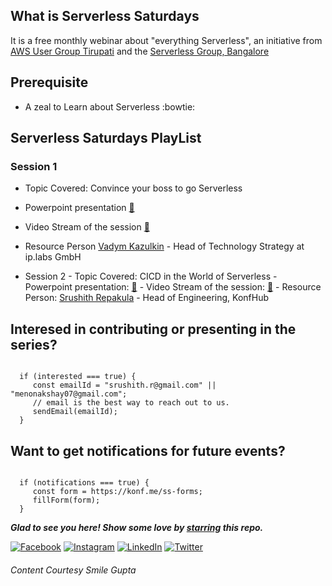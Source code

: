 ## What is Serverless Saturdays

It is a free monthly webinar about "everything Serverless", an initiative from [AWS User Group Tirupati](https://www.meetup.com/aws-user-group-tirupati) and the [Serverless Group, Bangalore](https://www.meetup.com/Serverless-Bangalore)


## Prerequisite
 - A zeal to Learn about Serverless :bowtie:

##  Serverless Saturdays PlayList

### Session 1
  - Topic Covered: Convince your boss to go Serverless
  - Powerpoint presentation [:floppy_disk:](https://www.slideshare.net/VadymKazulkin/convince-your-boss-to-go-serverless-at-aws-user-group-tirupathi-and-serverless-bangalore-meetup)
  - Video Stream of the session [:movie_camera:](https://www.youtube.com/watch?v=yzut-TDCqmk)
  - Resource Person [Vadym Kazulkin](https://twitter.com/VKazulkin) - Head of Technology Strategy at ip.labs GmbH


- Session 2
      - Topic Covered: CICD in the World of Serverless
      - Powerpoint presentation: [:floppy_disk:](https://www.slideshare.net/SrushithR/cicd-in-the-world-of-serverless-243556208)
      - Video Stream of the session: [:movie_camera:](https://www.youtube.com/watch?v=yzut-TDCqmk)
      - Resource Person: [Srushith Repakula](https://twitter.com/SrushithR) - Head of Engineering, KonfHub

      


## Interesed in contributing or presenting in the series?

```

  if (interested === true) {
     const emailId = "srushith.r@gmail.com" || "menonakshay07@gmail.com";
     // email is the best way to reach out to us.
     sendEmail(emailId);
  }

```

## Want to get notifications for future events?

```

  if (notifications === true) {
     const form = https://konf.me/ss-forms;
     fillForm(form);
  }

```

***Glad to see you here! Show some love by [starring](https://github.com/smilegupta/https://github.com/smilegupta/Serverless-Saturdays) this repo.***

[![Facebook](https://img.shields.io/static/v1.svg?label=follow&message=@smileguptaaa&color=grey&logo=facebook&style=flat&logoColor=white&colorA=blue)](https://www.facebook.com/smileguptaaa)  [![Instagram](https://img.shields.io/static/v1.svg?label=follow&message=@smileguptaaa&color=grey&logo=instagram&style=flat&logoColor=white&colorA=blue)](https://www.instagram.com/smileguptaaa/) [![LinkedIn](https://img.shields.io/static/v1.svg?label=connect&message=@smilegupta&color=grey&logo=linkedin&style=flat&logoColor=white&colorA=blue)](https://www.linkedin.com/in/smilegupta/) [![Twitter](https://img.shields.io/static/v1.svg?label=connect&message=@smileguptaaa&color=grey&logo=twitter&style=flat&logoColor=white&colorA=blue)](https://twitter.com/smileguptaaa)


###### Content Courtesy Smile Gupta


